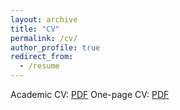 ```yaml
---
layout: archive
title: "CV"
permalink: /cv/
author_profile: true
redirect_from:
  - /resume
---
```


Academic CV: [PDF](files/cv.pdf)
One-page CV: [PDF](files/cv_one_page.pdf)